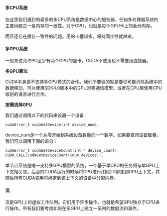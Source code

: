#### 多CPU系统

在这里我们遇到的最多的多CPU系统是数据中心的服务器。任何多处理器系统的主要问题之一是内存的一致性。对于GPU，也就是每个GPU卡上的全局内存。

而且还存在缓存一致性的问题。用的卡槽越多，保持同步性就越难。

#### 多GPU系统

一般来说允许PC至少有两个GPU的显卡，CUDA不使用也不需要用连接器。

**多GPU算法**

CUDA本身是不支持多GPU模式的合作。我们所要做的就是要尽可能消除系统中的数据移动。可以使用SDK4.0版本中的GPU对等通信模型。或者在CPU层使用CPU级别的语言进行合作。

**按需选择GPU**

我们通过调用以下的代码来设置一个设备：

```c
cudaError_t cudaSetDevice(int device_num);
```

device_num是一个从零开始到系统设备数量的一个数字。如果要查询设备数量，我们可以调用下面的语句：

```c
cudeError_t cudaGetDeviceCount(int * device_count);
CUDA_CALL(cudaGetDeviceCount(&num_devices));
```

单节点系统是唯一支持多GPU模型的系统，一个基于单CPU的任务将与单GPU上下文相关联。后台的CUDA运行的时候将CPU进行/线程ID绑定到GPU上下文，其随后所有CUDA调用将绑定到该上下文的设备中分配内存。

#### 流

流是GPU上的虚拟工作队列。它们用于异步操作。也就是希望GPU独立于CPU进行操作。所有我们要考虑如何在多GPU上建立一系列的数据流和事件。

